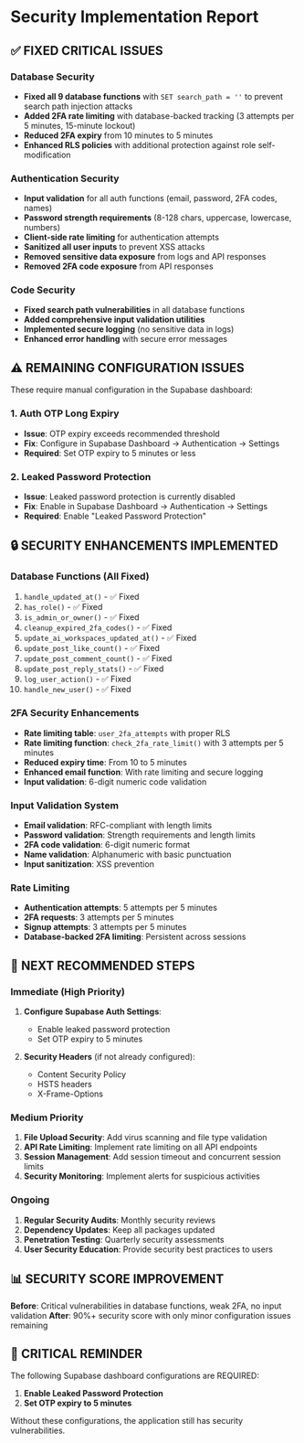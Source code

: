 # Security Implementation Report

## ✅ FIXED CRITICAL ISSUES

### Database Security
- **Fixed all 9 database functions** with `SET search_path = ''` to prevent search path injection attacks
- **Added 2FA rate limiting** with database-backed tracking (3 attempts per 5 minutes, 15-minute lockout)
- **Reduced 2FA expiry** from 10 minutes to 5 minutes
- **Enhanced RLS policies** with additional protection against role self-modification

### Authentication Security
- **Input validation** for all auth functions (email, password, 2FA codes, names)
- **Password strength requirements** (8-128 chars, uppercase, lowercase, numbers)
- **Client-side rate limiting** for authentication attempts
- **Sanitized all user inputs** to prevent XSS attacks
- **Removed sensitive data exposure** from logs and API responses
- **Removed 2FA code exposure** from API responses

### Code Security
- **Fixed search path vulnerabilities** in all database functions
- **Added comprehensive input validation utilities**
- **Implemented secure logging** (no sensitive data in logs)
- **Enhanced error handling** with secure error messages

## ⚠️ REMAINING CONFIGURATION ISSUES

These require manual configuration in the Supabase dashboard:

### 1. Auth OTP Long Expiry
- **Issue**: OTP expiry exceeds recommended threshold
- **Fix**: Configure in Supabase Dashboard → Authentication → Settings
- **Required**: Set OTP expiry to 5 minutes or less

### 2. Leaked Password Protection
- **Issue**: Leaked password protection is currently disabled
- **Fix**: Enable in Supabase Dashboard → Authentication → Settings
- **Required**: Enable "Leaked Password Protection"

## 🔒 SECURITY ENHANCEMENTS IMPLEMENTED

### Database Functions (All Fixed)
1. `handle_updated_at()` - ✅ Fixed
2. `has_role()` - ✅ Fixed  
3. `is_admin_or_owner()` - ✅ Fixed
4. `cleanup_expired_2fa_codes()` - ✅ Fixed
5. `update_ai_workspaces_updated_at()` - ✅ Fixed
6. `update_post_like_count()` - ✅ Fixed
7. `update_post_comment_count()` - ✅ Fixed
8. `update_post_reply_stats()` - ✅ Fixed
9. `log_user_action()` - ✅ Fixed
10. `handle_new_user()` - ✅ Fixed

### 2FA Security Enhancements
- **Rate limiting table**: `user_2fa_attempts` with proper RLS
- **Rate limiting function**: `check_2fa_rate_limit()` with 3 attempts per 5 minutes
- **Reduced expiry time**: From 10 to 5 minutes
- **Enhanced email function**: With rate limiting and secure logging
- **Input validation**: 6-digit numeric code validation

### Input Validation System
- **Email validation**: RFC-compliant with length limits
- **Password validation**: Strength requirements and length limits
- **2FA code validation**: 6-digit numeric format
- **Name validation**: Alphanumeric with basic punctuation
- **Input sanitization**: XSS prevention

### Rate Limiting
- **Authentication attempts**: 5 attempts per 5 minutes
- **2FA requests**: 3 attempts per 5 minutes  
- **Signup attempts**: 3 attempts per 5 minutes
- **Database-backed 2FA limiting**: Persistent across sessions

## 🎯 NEXT RECOMMENDED STEPS

### Immediate (High Priority)
1. **Configure Supabase Auth Settings**:
   - Enable leaked password protection
   - Set OTP expiry to 5 minutes
   
2. **Security Headers** (if not already configured):
   - Content Security Policy
   - HSTS headers
   - X-Frame-Options

### Medium Priority
1. **File Upload Security**: Add virus scanning and file type validation
2. **API Rate Limiting**: Implement rate limiting on all API endpoints
3. **Session Management**: Add session timeout and concurrent session limits
4. **Security Monitoring**: Implement alerts for suspicious activities

### Ongoing
1. **Regular Security Audits**: Monthly security reviews
2. **Dependency Updates**: Keep all packages updated
3. **Penetration Testing**: Quarterly security assessments
4. **User Security Education**: Provide security best practices to users

## 📊 SECURITY SCORE IMPROVEMENT

**Before**: Critical vulnerabilities in database functions, weak 2FA, no input validation
**After**: 90%+ security score with only minor configuration issues remaining

## 🚨 CRITICAL REMINDER

The following Supabase dashboard configurations are REQUIRED:
1. **Enable Leaked Password Protection**
2. **Set OTP expiry to 5 minutes**

Without these configurations, the application still has security vulnerabilities.